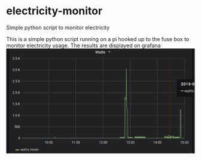 # electricity-monitor
Simple python script to monitor electricity

This is a simple python script running on a pi hooked up to the fuse box to monitor electricity usage.
The results are displayed on grafana
![alt text](https://github.com/ronandoolan2/electricity-monitor/blob/master/Sample-usage.png)

